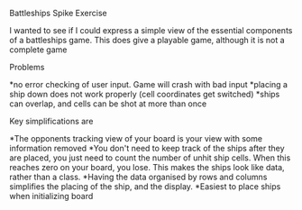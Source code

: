 Battleships Spike Exercise

I wanted to see if I could express a simple view of the essential components of a battleships game. This does give a playable game, although it is not a complete game

Problems

*no error checking of user input. Game will crash with bad input
*placing a ship down does not work properly (cell coordinates get switched)
*ships can overlap, and cells can be shot at more than once

Key simplifications are

*The opponents tracking view of your board is your view with some information removed
*You don't need to keep track of the ships after they are placed, you just need to count the number of unhit ship cells. When this reaches zero on your board, you lose. This makes the ships look like data, rather than a class.
*Having the data organised by rows and columns simplifies the placing of the ship, and the display.
*Easiest to place ships when initializing board

